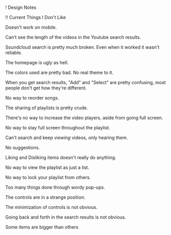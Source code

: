 ! Design Notes


!! Current Things I Don't Like

Doesn't work on mobile.

Can't see the length of the videos in the Youtube search results.

Soundcloud search is pretty much broken. Even when it worked it wasn't reliable.

The homepage is ugly as hell.

The colors used are pretty bad. No real theme to it.

When you get search results, "Add" and "Select" are pretty confusing, most people don't get how they're different.

No way to reorder songs.

The sharing of playlists is pretty crude.

There's no way to increase the video players, aside from going full screen.

No way to stay full screen throughout the playlist.

Can't search and keep *viewing* videos, only hearing them.

No suggestions.

Liking and Disliking items doesn't really do anything.

No way to view the playlist as just a list.

No way to lock your playlist from others.

Too many things done through wordy pop-ups.

The controls are in a strange position.

The minimization of controls is not obvious.

Going back and forth in the search results is not obvious.

Some items are bigger than others


